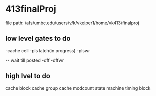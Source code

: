 # 413finalProj

file path: /afs/umbc.edu/users/v/k/vkeiper1/home/vk413/finalproj



## low level gates to do

-cache cell
-pls latch(in progress)
-plswr 

-- wait till posted
-dff
-dffwr

## high lvel to do
cache block
cache group 
cache
modcount
state machine
timing block
